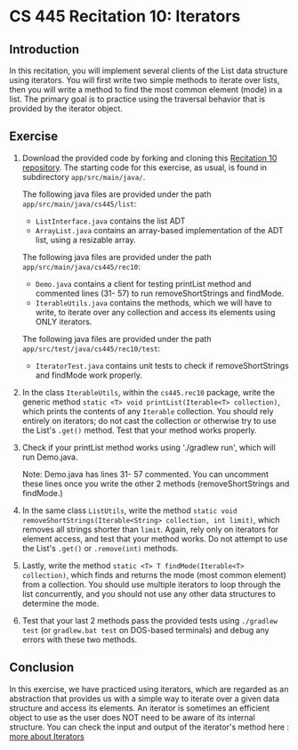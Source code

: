 # CS 445 Recitation 10: Iterators

## Introduction

In this recitation, you will implement several clients of the List data structure using iterators. You will first write two simple methods to iterate over lists, then you will write a method to find the most common element (mode) in a list. The primary goal is to practice using the traversal behavior that is provided by the iterator object.

## Exercise

1. Download the provided code by forking and cloning this [Recitation 10
repository](https://github.com/2217-cs445/cs445-rec10). The starting code for
this exercise, as usual, is found in subdirectory `app/src/main/java/`. 

   The following java files are provided under the path `app/src/main/java/cs445/list`:

   - `ListInterface.java` contains the list ADT
   - `ArrayList.java` contains an array-based implementation of the ADT list, using a resizable array.

   The following java files are provided under the path `app/src/main/java/cs445/rec10`:

   - `Demo.java` contains a client for testing printList method and commented lines (31- 57) to run 		                                	removeShortStrings and findMode.
   - `IterableUtils.java` contains the methods, which we will have to write, to iterate over any collection and 		access its elements using ONLY iterators.

   The following java files are provided under the path `app/src/test/java/cs445/rec10/test`:
   - `IteratorTest.java` contains unit tests to check if removeShortStrings and findMode work properly. 

2. In the class `IterableUtils`, within the `cs445.rec10` package, write the generic method `static <T> void printList(Iterable<T> collection)`, which prints the contents of any `Iterable` collection. You should rely entirely on iterators; do not cast the collection or otherwise try to use the List's `.get()` method. Test that your method works properly.

3. Check if your printList method works using './gradlew run', which will run Demo.java. 

	Note: Demo.java has lines 31- 57 commented. You can uncomment these lines once you write the other 2 methods (removeShortStrings and findMode.)

4. In the same class `ListUtils`, write the method `static void removeShortStrings(Iterable<String> collection, int limit)`, which removes all strings shorter than `limit`. Again, rely only on iterators for element access, and test that your method works. Do not attempt to use the List's `.get()` or `.remove(int)` methods.

5. Lastly, write the method `static <T> T findMode(Iterable<T> collection)`, which finds and returns the mode (most common element) from a collection. You should use multiple iterators to loop through the list concurrently, and you should not use any other data structures to determine the mode.

6. Test that your last 2 methods pass the provided tests using `./gradlew test` (or
`gradlew.bat test` on DOS-based terminals) and debug any errors with these two
methods.


## Conclusion

In this exercise, we have practiced using iterators, which are regarded as an abstraction that provides us with a simple way to iterate over a given data structure and access its elements. An iterator is sometimes an efficient object to use as the user does NOT need to be aware of its internal structure. You can check the input and output of the iterator's method here :  [more about Iterators](https://docs.oracle.com/javase/7/docs/api/java/util/Iterator.html)

